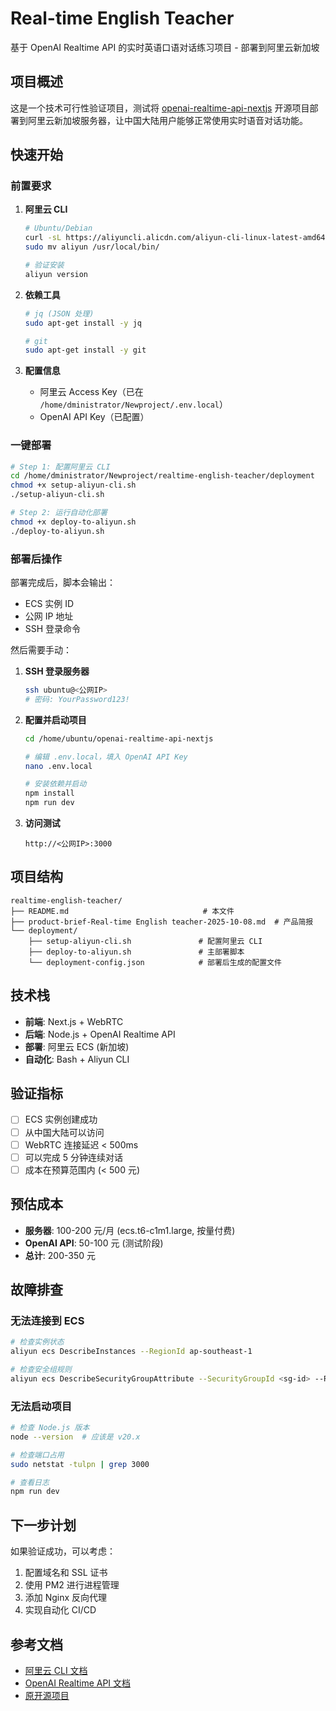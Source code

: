 # Real-time English Teacher

基于 OpenAI Realtime API 的实时英语口语对话练习项目 - 部署到阿里云新加坡

## 项目概述

这是一个技术可行性验证项目，测试将 [openai-realtime-api-nextjs](https://github.com/cameronking4/openai-realtime-api-nextjs) 开源项目部署到阿里云新加坡服务器，让中国大陆用户能够正常使用实时语音对话功能。

## 快速开始

### 前置要求

1. **阿里云 CLI**
   ```bash
   # Ubuntu/Debian
   curl -sL https://aliyuncli.alicdn.com/aliyun-cli-linux-latest-amd64.tgz | tar xzv
   sudo mv aliyun /usr/local/bin/

   # 验证安装
   aliyun version
   ```

2. **依赖工具**
   ```bash
   # jq (JSON 处理)
   sudo apt-get install -y jq

   # git
   sudo apt-get install -y git
   ```

3. **配置信息**
   - 阿里云 Access Key（已在 `/home/dministrator/Newproject/.env.local`）
   - OpenAI API Key（已配置）

### 一键部署

```bash
# Step 1: 配置阿里云 CLI
cd /home/dministrator/Newproject/realtime-english-teacher/deployment
chmod +x setup-aliyun-cli.sh
./setup-aliyun-cli.sh

# Step 2: 运行自动化部署
chmod +x deploy-to-aliyun.sh
./deploy-to-aliyun.sh
```

### 部署后操作

部署完成后，脚本会输出：
- ECS 实例 ID
- 公网 IP 地址
- SSH 登录命令

然后需要手动：

1. **SSH 登录服务器**
   ```bash
   ssh ubuntu@<公网IP>
   # 密码: YourPassword123!
   ```

2. **配置并启动项目**
   ```bash
   cd /home/ubuntu/openai-realtime-api-nextjs

   # 编辑 .env.local，填入 OpenAI API Key
   nano .env.local

   # 安装依赖并启动
   npm install
   npm run dev
   ```

3. **访问测试**
   ```
   http://<公网IP>:3000
   ```

## 项目结构

```
realtime-english-teacher/
├── README.md                              # 本文件
├── product-brief-Real-time English teacher-2025-10-08.md  # 产品简报
└── deployment/
    ├── setup-aliyun-cli.sh               # 配置阿里云 CLI
    ├── deploy-to-aliyun.sh               # 主部署脚本
    └── deployment-config.json            # 部署后生成的配置文件
```

## 技术栈

- **前端**: Next.js + WebRTC
- **后端**: Node.js + OpenAI Realtime API
- **部署**: 阿里云 ECS (新加坡)
- **自动化**: Bash + Aliyun CLI

## 验证指标

- [ ] ECS 实例创建成功
- [ ] 从中国大陆可以访问
- [ ] WebRTC 连接延迟 < 500ms
- [ ] 可以完成 5 分钟连续对话
- [ ] 成本在预算范围内 (< 500 元)

## 预估成本

- **服务器**: 100-200 元/月 (ecs.t6-c1m1.large, 按量付费)
- **OpenAI API**: 50-100 元 (测试阶段)
- **总计**: 200-350 元

## 故障排查

### 无法连接到 ECS

```bash
# 检查实例状态
aliyun ecs DescribeInstances --RegionId ap-southeast-1

# 检查安全组规则
aliyun ecs DescribeSecurityGroupAttribute --SecurityGroupId <sg-id> --RegionId ap-southeast-1
```

### 无法启动项目

```bash
# 检查 Node.js 版本
node --version  # 应该是 v20.x

# 检查端口占用
sudo netstat -tulpn | grep 3000

# 查看日志
npm run dev
```

## 下一步计划

如果验证成功，可以考虑：
1. 配置域名和 SSL 证书
2. 使用 PM2 进行进程管理
3. 添加 Nginx 反向代理
4. 实现自动化 CI/CD

## 参考文档

- [阿里云 CLI 文档](https://help.aliyun.com/zh/cli/)
- [OpenAI Realtime API 文档](https://platform.openai.com/docs/api-reference/realtime)
- [原开源项目](https://github.com/cameronking4/openai-realtime-api-nextjs)
